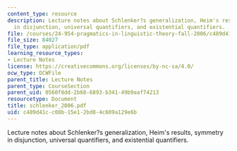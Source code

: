 ```yaml
---
content_type: resource
description: Lecture notes about Schlenker?s generalization, Heim's results, symmetry
  in disjunction, universal quantifiers, and existential quantifiers.
file: /courses/24-954-pragmatics-in-linguistic-theory-fall-2006/c489d41cc08b15e12bd84c609a129e6b_schlenker_2006.pdf
file_size: 84027
file_type: application/pdf
learning_resource_types:
- Lecture Notes
license: https://creativecommons.org/licenses/by-nc-sa/4.0/
ocw_type: OCWFile
parent_title: Lecture Notes
parent_type: CourseSection
parent_uid: 0560f8dd-2b68-6893-b341-49b9aaf74213
resourcetype: Document
title: schlenker_2006.pdf
uid: c489d41c-c08b-15e1-2bd8-4c609a129e6b
---
```

Lecture notes about Schlenker?s generalization, Heim's results, symmetry in disjunction, universal quantifiers, and existential quantifiers.